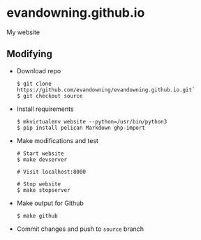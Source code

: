 # evandowning.github.io
My website

## Modifying
  - Download repo
    ```
    $ git clone https://github.com/evandowning/evandowning.github.io.git`
    $ git checkout source
    ```

  - Install requirements
    ```
    $ mkvirtualenv website --python=/usr/bin/python3
    $ pip install pelican Markdown ghp-import
    ```

  - Make modifications and test
    ```
    # Start website
    $ make devserver

    # Visit localhost:8000

    # Stop website
    $ make stopserver
    ```

  - Make output for Github
    ```
    $ make github
    ```

  - Commit changes and push to `source` branch
